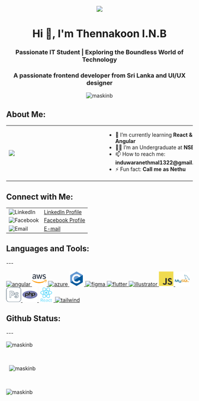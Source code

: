 <p align="center" ><img  src = "https://github.com/7oSkaaa/7oSkaaa/blob/main/Images/about_me.gif?raw=true" width = 100px></p>
<h1 align="center">Hi 👋, I'm Thennakoon I.N.B</h1>
<h3 align="center">Passionate IT Student | Exploring the Boundless World of Technology</h3>
<h3 align="center">A passionate frontend developer from Sri Lanka and UI/UX designer</h3>

<p align="center"> <img src="https://komarev.com/ghpvc/?username=maskinb&label=Profile%20views&color=0e75b6&style=flat" alt="maskinb"  width="200"/> </p>



<h2 align="left">About Me:</h2>
<table align="center"  border="0">
  <tr>
    <td>
      <img src="https://github.com/7oSkaaa/7oSkaaa/blob/main/Images/Right_Side.gif?raw=true" width="250px" align="right">
    </td>
    <td>
      <ul>
        <li>🌱 I’m currently learning <b>React & Angular</b></li>
        <li>🧑‍🎓 I’m an Undergraduate at <b>NSBM</b></li>
        <li>📫 How to reach me: <b>induwaranethmal1322@gmail.com</b></li>
        <li>⚡ Fun fact: <b>Call me as Nethu</b></li>
      </ul>
    </td>
  </tr>
</table>

 

<h2 align="left">Connect with Me:</h2>
<table border="0" align="center" width="400px">
  <tr>
    <td>
      <img src="https://raw.githubusercontent.com/rahuldkjain/github-profile-readme-generator/master/src/images/icons/Social/linked-in-alt.svg" alt="LinkedIn" height="30" width="40" />
    </td>
    <td>
      <a href="https://linkedin.com/in/thennakoon-i-n-b" target="blank">LinkedIn Profile</a>
    </td>
  </tr>
  <tr>
    <td>
      <img src="https://raw.githubusercontent.com/rahuldkjain/github-profile-readme-generator/master/src/images/icons/Social/facebook.svg" alt="Facebook" height="30" width="40" />
    </td>
    <td>
      <a href="https://fb.com/induwara-nethmal" target="blank">Facebook Profile</a>
    </td>
  </tr>
   <tr>
    <td>
      <img src="https://raw.githubusercontent.com/rahuldkjain/github-profile-readme-generator/master/src/images/icons/Social/email.svg" alt="Email" height="30" width="40" />
    </td>
    <td>
      <a href="induwaranethmal1322@gmail.com" target="blank">E-mail</a>
    </td>
  </tr>
 
</table>


 

<h2 align="left">Languages and Tools:</h2> ---
<p align="left">
  <a href="https://angular.io" target="_blank" rel="noreferrer">
    <img src="https://angular.io/assets/images/logos/angular/angular.svg" alt="angular" width="40" height="40"/>
  </a>
  <a href="https://aws.amazon.com" target="_blank" rel="noreferrer">
    <img src="https://raw.githubusercontent.com/devicons/devicon/master/icons/amazonwebservices/amazonwebservices-original-wordmark.svg" alt="aws" width="40" height="40"/>
  </a>
  <a href="https://azure.microsoft.com/en-in/" target="_blank" rel="noreferrer">
    <img src="https://www.vectorlogo.zone/logos/microsoft_azure/microsoft_azure-icon.svg" alt="azure" width="40" height="40"/>
  </a>
  <a href="https://www.cprogramming.com/" target="_blank" rel="noreferrer">
    <img src="https://raw.githubusercontent.com/devicons/devicon/master/icons/c/c-original.svg" alt="c" width="40" height="40"/>
  </a>
  <a href="https://www.figma.com/" target="_blank" rel="noreferrer">
    <img src="https://www.vectorlogo.zone/logos/figma/figma-icon.svg" alt="figma" width="40" height="40"/>
  </a>
  <a href="https://flutter.dev" target="_blank" rel="noreferrer">
    <img src="https://www.vectorlogo.zone/logos/flutterio/flutterio-icon.svg" alt="flutter" width="40" height="40"/>
  </a>
  <a href="https://www.adobe.com/in/products/illustrator.html" target="_blank" rel="noreferrer">
    <img src="https://www.vectorlogo.zone/logos/adobe_illustrator/adobe_illustrator-icon.svg" alt="illustrator" width="40" height="40"/>
  </a>
  <a href="https://developer.mozilla.org/en-US/docs/Web/JavaScript" target="_blank" rel="noreferrer">
    <img src="https://raw.githubusercontent.com/devicons/devicon/master/icons/javascript/javascript-original.svg" alt="javascript" width="40" height="40"/>
  </a>
  <a href="https://www.mysql.com/" target="_blank" rel="noreferrer">
    <img src="https://raw.githubusercontent.com/devicons/devicon/master/icons/mysql/mysql-original-wordmark.svg" alt="mysql" width="40" height="40"/>
  </a>
  <a href="https://www.photoshop.com/en" target="_blank" rel="noreferrer">
    <img src="https://raw.githubusercontent.com/devicons/devicon/master/icons/photoshop/photoshop-line.svg" alt="photoshop" width="40" height="40"/>
  </a>
  <a href="https://www.php.net" target="_blank" rel="noreferrer">
    <img src="https://raw.githubusercontent.com/devicons/devicon/master/icons/php/php-original.svg" alt="php" width="40" height="40"/>
  </a>
  <a href="https://reactjs.org/" target="_blank" rel="noreferrer">
    <img src="https://raw.githubusercontent.com/devicons/devicon/master/icons/react/react-original-wordmark.svg" alt="react" width="40" height="40"/>
  </a>
  <a href="https://tailwindcss.com/" target="_blank" rel="noreferrer">
    <img src="https://www.vectorlogo.zone/logos/tailwindcss/tailwindcss-icon.svg" alt="tailwind" width="40" height="40"/>
  </a>
</p>






<h2 align="left">Github Status:</h2>---

<p>
  <img align="center" src="https://github-readme-stats.vercel.app/api/top-langs?username=maskinb&show_icons=true&locale=en&layout=compact" alt="maskinb" />
</p>
<br>

<p>&nbsp;
  <img align="center" src="https://github-readme-stats.vercel.app/api?username=maskinb&show_icons=true&locale=en" alt="maskinb" />
</p>
<br>

<p>
  <img align="center" src="https://github-readme-streak-stats.herokuapp.com/?user=maskinb&" alt="maskinb" />
</p> 


